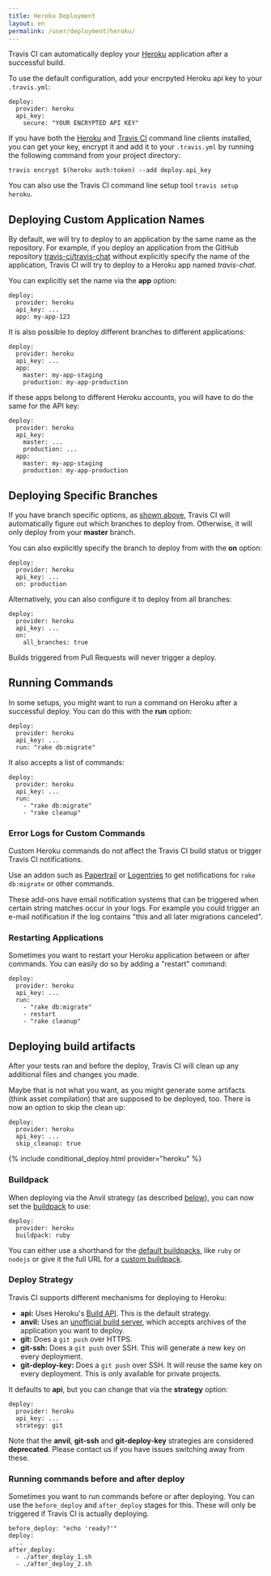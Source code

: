 ```yaml
---
title: Heroku Deployment
layout: en
permalink: /user/deployment/heroku/
---
```


<div id="toc"></div>

Travis CI can automatically deploy your [Heroku](https://www.heroku.com/) application after a successful build.

To use the default configuration, add your encrpyted Heroku api key to your `.travis.yml`:

    deploy:
      provider: heroku
      api_key:
        secure: "YOUR ENCRYPTED API KEY"

If you have both the [Heroku](https://toolbelt.heroku.com/) and [Travis CI](https://github.com/travis-ci/travis.rb#readme) command line clients installed, you can get your key, encrypt it and add it to your `.travis.yml` by running the following command from your project directory:

    travis encrypt $(heroku auth:token) --add deploy.api_key

You can also use the Travis CI command line setup tool `travis setup heroku`.

## Deploying Custom Application Names

By default, we will try to deploy to an application by the same name as the repository. For example, if you deploy an application from the GitHub repository [travis-ci/travis-chat](https://github.com/travis-ci/travis-chat) without explicitly specify the name of the application, Travis CI will try to deploy to a Heroku app named *travis-chat*.

You can explicitly set the name via the **app** option:

    deploy:
      provider: heroku
      api_key: ...
      app: my-app-123

It is also possible to deploy different branches to different applications:

    deploy:
      provider: heroku
      api_key: ...
      app:
        master: my-app-staging
        production: my-app-production

If these apps belong to different Heroku accounts, you will have to do the same for the API key:

    deploy:
      provider: heroku
      api_key:
        master: ...
        production: ...
      app:
        master: my-app-staging
        production: my-app-production

## Deploying Specific Branches

If you have branch specific options, as [shown above](#Application-to-deploy), Travis CI will automatically figure out which branches to deploy from. Otherwise, it will only deploy from your **master** branch.

You can also explicitly specify the branch to deploy from with the **on** option:

    deploy:
      provider: heroku
      api_key: ...
      on: production

Alternatively, you can also configure it to deploy from all branches:

    deploy:
      provider: heroku
      api_key: ...
      on:
        all_branches: true

Builds triggered from Pull Requests will never trigger a deploy.

## Running Commands

In some setups, you might want to run a command on Heroku after a successful deploy. You can do this with the **run** option:

    deploy:
      provider: heroku
      api_key: ...
      run: "rake db:migrate"

It also accepts a list of commands:

    deploy:
      provider: heroku
      api_key: ...
      run:
        - "rake db:migrate"
        - "rake cleanup"

### Error Logs for Custom Commands

Custom Heroku commands do not affect the Travis CI build status or trigger Travis CI notifications.

Use an addon such as [Papertrail](https://elements.heroku.com/addons/papertrail) or [Logentries](https://elements.heroku.com/addons/logentries) to get notifications for `rake db:migrate` or other commands.

These add-ons have email notification systems that can be triggered when certain string matches occur in your logs. For example you could trigger an e-mail notification if the log contains "this and all later migrations canceled".  

### Restarting Applications

Sometimes you want to restart your Heroku application between or after commands. You can easily do so by adding a "restart" command:

    deploy:
      provider: heroku
      api_key: ...
      run:
        - "rake db:migrate"
        - restart
        - "rake cleanup"

## Deploying build artifacts

After your tests ran and before the deploy, Travis CI will clean up any additional files and changes you made.

Maybe that is not what you want, as you might generate some artifacts (think asset compilation) that are supposed to be deployed, too. There is now an option to skip the clean up:

    deploy:
      provider: heroku
      api_key: ...
      skip_cleanup: true

{% include conditional_deploy.html provider="heroku" %}

### Buildpack

When deploying via the Anvil strategy (as described [below](#Deploy-Strategy)), you can now set the [buildpack](https://devcenter.heroku.com/articles/buildpacks) to use:

    deploy:
      provider: heroku
      buildpack: ruby

You can either use a shorthand for the [default buildpacks](https://devcenter.heroku.com/articles/buildpacks#default-buildpacks), like `ruby` or `nodejs` or give it the full URL for a [custom buildpack](https://devcenter.heroku.com/articles/buildpacks#using-a-custom-buildpack).

### Deploy Strategy

Travis CI supports different mechanisms for deploying to Heroku:

* **api:** Uses Heroku's [Build API](https://devcenter.heroku.com/articles/build-and-release-using-the-api). This is the default strategy.
* **anvil:** Uses an [unofficial build server](https://github.com/ddollar/anvil), which accepts archives of the application you want to deploy.
* **git:** Does a `git push` over HTTPS.
* **git-ssh:** Does a `git push` over SSH. This will generate a new key on every deployment.
* **git-deploy-key:** Does a `git push` over SSH. It will reuse the same key on every deployment. This is only available for private projects.

It defaults to **api**, but you can change that via the **strategy** option:

    deploy:
      provider: heroku
      api_key: ...
      strategy: git

Note that the **anvil**, **git-ssh** and **git-deploy-key** strategies are considered **deprecated**. Please contact us if you have issues switching away from these.

### Running commands before and after deploy

Sometimes you want to run commands before or after deploying. You can use the `before_deploy` and `after_deploy` stages for this. These will only be triggered if Travis CI is actually deploying.

    before_deploy: "echo 'ready?'"
    deploy:
      ..
    after_deploy:
      - ./after_deploy_1.sh
      - ./after_deploy_2.sh
